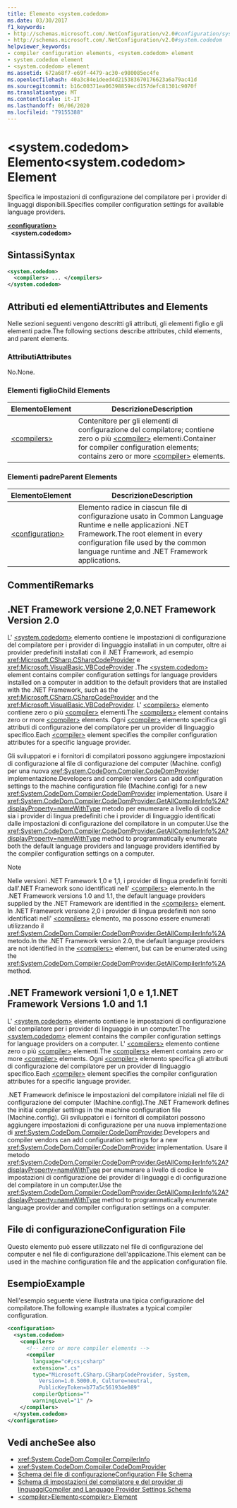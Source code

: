 ```yaml
---
title: Elemento <system.codedom>
ms.date: 03/30/2017
f1_keywords:
- http://schemas.microsoft.com/.NetConfiguration/v2.0#configuration/system.codedom
- http://schemas.microsoft.com/.NetConfiguration/v2.0#system.codedom
helpviewer_keywords:
- compiler configuration elements, <system.codedom> element
- system.codedom element
- <system.codedom> element
ms.assetid: 672a68f7-e69f-4479-ac30-e980085ec4fe
ms.openlocfilehash: 40a3c84e1deed4d215383670176623a6a79ac41d
ms.sourcegitcommit: b16c00371ea06398859ecd157defc81301c9070f
ms.translationtype: MT
ms.contentlocale: it-IT
ms.lasthandoff: 06/06/2020
ms.locfileid: "79155388"
---
```

# <a name="systemcodedom-element"></a><span data-ttu-id="b8d71-102">\<system.codedom> Elemento</span><span class="sxs-lookup"><span data-stu-id="b8d71-102">\<system.codedom> Element</span></span>
<span data-ttu-id="b8d71-103">Specifica le impostazioni di configurazione del compilatore per i provider di linguaggi disponibili.</span><span class="sxs-lookup"><span data-stu-id="b8d71-103">Specifies compiler configuration settings for available language providers.</span></span>  
  
[**\<configuration>**](../configuration-element.md)  
&nbsp;&nbsp;**\<system.codedom>**  
  
## <a name="syntax"></a><span data-ttu-id="b8d71-104">Sintassi</span><span class="sxs-lookup"><span data-stu-id="b8d71-104">Syntax</span></span>  
  
```xml  
<system.codedom>  
  <compilers> ... </compilers>  
</system.codedom>  
```  
  
## <a name="attributes-and-elements"></a><span data-ttu-id="b8d71-105">Attributi ed elementi</span><span class="sxs-lookup"><span data-stu-id="b8d71-105">Attributes and Elements</span></span>  
 <span data-ttu-id="b8d71-106">Nelle sezioni seguenti vengono descritti gli attributi, gli elementi figlio e gli elementi padre.</span><span class="sxs-lookup"><span data-stu-id="b8d71-106">The following sections describe attributes, child elements, and parent elements.</span></span>  
  
### <a name="attributes"></a><span data-ttu-id="b8d71-107">Attributi</span><span class="sxs-lookup"><span data-stu-id="b8d71-107">Attributes</span></span>  
 <span data-ttu-id="b8d71-108">No.</span><span class="sxs-lookup"><span data-stu-id="b8d71-108">None.</span></span>  
  
### <a name="child-elements"></a><span data-ttu-id="b8d71-109">Elementi figlio</span><span class="sxs-lookup"><span data-stu-id="b8d71-109">Child Elements</span></span>  
  
|<span data-ttu-id="b8d71-110">Elemento</span><span class="sxs-lookup"><span data-stu-id="b8d71-110">Element</span></span>|<span data-ttu-id="b8d71-111">Descrizione</span><span class="sxs-lookup"><span data-stu-id="b8d71-111">Description</span></span>|  
|-------------|-----------------|  
|[\<compilers>](compilers-element.md)|<span data-ttu-id="b8d71-112">Contenitore per gli elementi di configurazione del compilatore; contiene zero o più [\<compiler>](compiler-element.md) elementi.</span><span class="sxs-lookup"><span data-stu-id="b8d71-112">Container for compiler configuration elements; contains zero or more [\<compiler>](compiler-element.md) elements.</span></span>|  
  
### <a name="parent-elements"></a><span data-ttu-id="b8d71-113">Elementi padre</span><span class="sxs-lookup"><span data-stu-id="b8d71-113">Parent Elements</span></span>  
  
|<span data-ttu-id="b8d71-114">Elemento</span><span class="sxs-lookup"><span data-stu-id="b8d71-114">Element</span></span>|<span data-ttu-id="b8d71-115">Descrizione</span><span class="sxs-lookup"><span data-stu-id="b8d71-115">Description</span></span>|  
|-------------|-----------------|  
|[\<configuration>](../configuration-element.md)|<span data-ttu-id="b8d71-116">Elemento radice in ciascun file di configurazione usato in Common Language Runtime e nelle applicazioni .NET Framework.</span><span class="sxs-lookup"><span data-stu-id="b8d71-116">The root element in every configuration file used by the common language runtime and .NET Framework applications.</span></span>|  
  
## <a name="remarks"></a><span data-ttu-id="b8d71-117">Commenti</span><span class="sxs-lookup"><span data-stu-id="b8d71-117">Remarks</span></span>  
  
## <a name="net-framework-version-20"></a><span data-ttu-id="b8d71-118">.NET Framework versione 2,0</span><span class="sxs-lookup"><span data-stu-id="b8d71-118">.NET Framework Version 2.0</span></span>  
 <span data-ttu-id="b8d71-119">L' [\<system.codedom>](system-codedom-element.md) elemento contiene le impostazioni di configurazione del compilatore per i provider di linguaggio installati in un computer, oltre ai provider predefiniti installati con il .NET Framework, ad esempio <xref:Microsoft.CSharp.CSharpCodeProvider> e <xref:Microsoft.VisualBasic.VBCodeProvider> .</span><span class="sxs-lookup"><span data-stu-id="b8d71-119">The [\<system.codedom>](system-codedom-element.md) element contains compiler configuration settings for language providers installed on a computer in addition to the default providers that are installed with the .NET Framework, such as the <xref:Microsoft.CSharp.CSharpCodeProvider> and the <xref:Microsoft.VisualBasic.VBCodeProvider>.</span></span> <span data-ttu-id="b8d71-120">L' [\<compilers>](compilers-element.md) elemento contiene zero o più [\<compiler>](compiler-element.md) elementi.</span><span class="sxs-lookup"><span data-stu-id="b8d71-120">The [\<compilers>](compilers-element.md) element contains zero or more [\<compiler>](compiler-element.md) elements.</span></span> <span data-ttu-id="b8d71-121">Ogni [\<compiler>](compiler-element.md) elemento specifica gli attributi di configurazione del compilatore per un provider di linguaggio specifico.</span><span class="sxs-lookup"><span data-stu-id="b8d71-121">Each [\<compiler>](compiler-element.md) element specifies the compiler configuration attributes for a specific language provider.</span></span>  
  
 <span data-ttu-id="b8d71-122">Gli sviluppatori e i fornitori di compilatori possono aggiungere impostazioni di configurazione al file di configurazione del computer (Machine. config) per una nuova <xref:System.CodeDom.Compiler.CodeDomProvider> implementazione.</span><span class="sxs-lookup"><span data-stu-id="b8d71-122">Developers and compiler vendors can add configuration settings to the machine configuration file (Machine.config) for a new <xref:System.CodeDom.Compiler.CodeDomProvider> implementation.</span></span> <span data-ttu-id="b8d71-123">Usare il <xref:System.CodeDom.Compiler.CodeDomProvider.GetAllCompilerInfo%2A?displayProperty=nameWithType> metodo per enumerare a livello di codice sia i provider di lingua predefiniti che i provider di linguaggio identificati dalle impostazioni di configurazione del compilatore in un computer.</span><span class="sxs-lookup"><span data-stu-id="b8d71-123">Use the <xref:System.CodeDom.Compiler.CodeDomProvider.GetAllCompilerInfo%2A?displayProperty=nameWithType> method to programmatically enumerate both the default language providers and language providers identified by the compiler configuration settings on a computer.</span></span>  
  
> [!NOTE]
> <span data-ttu-id="b8d71-124">Nelle versioni .NET Framework 1,0 e 1,1, i provider di lingua predefiniti forniti dall'.NET Framework sono identificati nell' [\<compilers>](compilers-element.md) elemento.</span><span class="sxs-lookup"><span data-stu-id="b8d71-124">In the .NET Framework versions 1.0 and 1.1, the default language providers supplied by the .NET Framework are identified in the [\<compilers>](compilers-element.md) element.</span></span> <span data-ttu-id="b8d71-125">In .NET Framework versione 2,0 i provider di lingua predefiniti non sono identificati nell' [\<compilers>](compilers-element.md) elemento, ma possono essere enumerati utilizzando il <xref:System.CodeDom.Compiler.CodeDomProvider.GetAllCompilerInfo%2A> metodo.</span><span class="sxs-lookup"><span data-stu-id="b8d71-125">In the .NET Framework version 2.0, the default language providers are not identified in the [\<compilers>](compilers-element.md) element, but can be enumerated using the <xref:System.CodeDom.Compiler.CodeDomProvider.GetAllCompilerInfo%2A> method.</span></span>  
  
## <a name="net-framework-versions-10-and-11"></a><span data-ttu-id="b8d71-126">.NET Framework versioni 1,0 e 1,1</span><span class="sxs-lookup"><span data-stu-id="b8d71-126">.NET Framework Versions 1.0 and 1.1</span></span>  
 <span data-ttu-id="b8d71-127">L' [\<system.codedom>](system-codedom-element.md) elemento contiene le impostazioni di configurazione del compilatore per i provider di linguaggio in un computer.</span><span class="sxs-lookup"><span data-stu-id="b8d71-127">The [\<system.codedom>](system-codedom-element.md) element contains the compiler configuration settings for language providers on a computer.</span></span> <span data-ttu-id="b8d71-128">L' [\<compilers>](compilers-element.md) elemento contiene zero o più [\<compiler>](compiler-element.md) elementi.</span><span class="sxs-lookup"><span data-stu-id="b8d71-128">The [\<compilers>](compilers-element.md) element contains zero or more [\<compiler>](compiler-element.md) elements.</span></span> <span data-ttu-id="b8d71-129">Ogni [\<compiler>](compiler-element.md) elemento specifica gli attributi di configurazione del compilatore per un provider di linguaggio specifico.</span><span class="sxs-lookup"><span data-stu-id="b8d71-129">Each [\<compiler>](compiler-element.md) element specifies the compiler configuration attributes for a specific language provider.</span></span>  
  
 <span data-ttu-id="b8d71-130">.NET Framework definisce le impostazioni del compilatore iniziali nel file di configurazione del computer (Machine.config).</span><span class="sxs-lookup"><span data-stu-id="b8d71-130">The .NET Framework defines the initial compiler settings in the machine configuration file (Machine.config).</span></span> <span data-ttu-id="b8d71-131">Gli sviluppatori e i fornitori di compilatori possono aggiungere impostazioni di configurazione per una nuova implementazione di <xref:System.CodeDom.Compiler.CodeDomProvider>.</span><span class="sxs-lookup"><span data-stu-id="b8d71-131">Developers and compiler vendors can add configuration settings for a new <xref:System.CodeDom.Compiler.CodeDomProvider> implementation.</span></span> <span data-ttu-id="b8d71-132">Usare il metodo <xref:System.CodeDom.Compiler.CodeDomProvider.GetAllCompilerInfo%2A?displayProperty=nameWithType> per enumerare a livello di codice le impostazioni di configurazione dei provider di linguaggi e di configurazione del compilatore in un computer.</span><span class="sxs-lookup"><span data-stu-id="b8d71-132">Use the <xref:System.CodeDom.Compiler.CodeDomProvider.GetAllCompilerInfo%2A?displayProperty=nameWithType> method to programmatically enumerate language provider and compiler configuration settings on a computer.</span></span>  
  
## <a name="configuration-file"></a><span data-ttu-id="b8d71-133">File di configurazione</span><span class="sxs-lookup"><span data-stu-id="b8d71-133">Configuration File</span></span>  
 <span data-ttu-id="b8d71-134">Questo elemento può essere utilizzato nel file di configurazione del computer e nel file di configurazione dell'applicazione.</span><span class="sxs-lookup"><span data-stu-id="b8d71-134">This element can be used in the machine configuration file and the application configuration file.</span></span>  
  
## <a name="example"></a><span data-ttu-id="b8d71-135">Esempio</span><span class="sxs-lookup"><span data-stu-id="b8d71-135">Example</span></span>  
 <span data-ttu-id="b8d71-136">Nell'esempio seguente viene illustrata una tipica configurazione del compilatore.</span><span class="sxs-lookup"><span data-stu-id="b8d71-136">The following example illustrates a typical compiler configuration.</span></span>  
  
```xml  
<configuration>  
  <system.codedom>  
    <compilers>  
      <!-- zero or more compiler elements -->  
      <compiler
        language="c#;cs;csharp"  
        extension=".cs"  
        type="Microsoft.CSharp.CSharpCodeProvider, System,
          Version=1.0.5000.0, Culture=neutral,
          PublicKeyToken=b77a5c561934e089"  
        compilerOptions=""  
        warningLevel="1" />  
    </compilers>  
  </system.codedom>  
</configuration>  
```  
  
## <a name="see-also"></a><span data-ttu-id="b8d71-137">Vedi anche</span><span class="sxs-lookup"><span data-stu-id="b8d71-137">See also</span></span>

- <xref:System.CodeDom.Compiler.CompilerInfo>
- <xref:System.CodeDom.Compiler.CodeDomProvider>
- [<span data-ttu-id="b8d71-138">Schema del file di configurazione</span><span class="sxs-lookup"><span data-stu-id="b8d71-138">Configuration File Schema</span></span>](../index.md)
- [<span data-ttu-id="b8d71-139">Schema di impostazioni del compilatore e del provider di linguaggi</span><span class="sxs-lookup"><span data-stu-id="b8d71-139">Compiler and Language Provider Settings Schema</span></span>](index.md)
- [<span data-ttu-id="b8d71-140">\<compiler>Elemento</span><span class="sxs-lookup"><span data-stu-id="b8d71-140">\<compiler> Element</span></span>](compiler-element.md)
